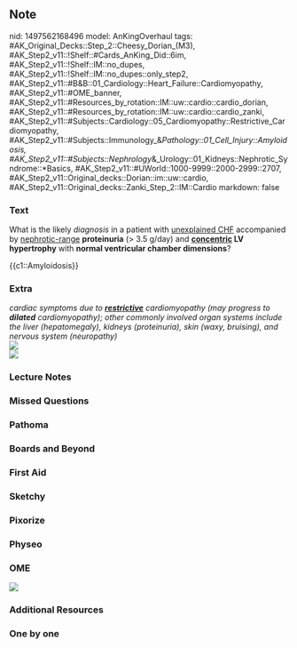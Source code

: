 ## Note
nid: 1497562168496
model: AnKingOverhaul
tags: #AK_Original_Decks::Step_2::Cheesy_Dorian_(M3), #AK_Step2_v11::!Shelf::#Cards_AnKing_Did::6im, #AK_Step2_v11::!Shelf::IM::no_dupes, #AK_Step2_v11::!Shelf::IM::no_dupes::only_step2, #AK_Step2_v11::#B&B::01_Cardiology::Heart_Failure::Cardiomyopathy, #AK_Step2_v11::#OME_banner, #AK_Step2_v11::#Resources_by_rotation::IM::uw::cardio::cardio_dorian, #AK_Step2_v11::#Resources_by_rotation::IM::uw::cardio::cardio_zanki, #AK_Step2_v11::#Subjects::Cardiology::05_Cardiomyopathy::Restrictive_Cardiomyopathy, #AK_Step2_v11::#Subjects::Immunology_&_Pathology::01_Cell_Injury::Amyloidosis, #AK_Step2_v11::#Subjects::Nephrology_&_Urology::01_Kidneys::Nephrotic_Syndrome::*Basics, #AK_Step2_v11::#UWorld::1000-9999::2000-2999::2707, #AK_Step2_v11::Original_decks::Dorian::im::uw::cardio, #AK_Step2_v11::Original_decks::Zanki_Step_2::IM::Cardio
markdown: false

### Text
What is the likely <i>diagnosis</i> in a patient with
<u>unexplained CHF</u> accompanied by <u>nephrotic-range</u>
<b>proteinuria</b> (> 3.5 g/day) and <b><u>concentric</u> LV
hypertrophy</b> with <b>normal ventricular chamber dimensions</b>?
<div>
  {{c1::Amyloidosis}}
</div>

### Extra
<div>
  <i>cardiac symptoms due to <u><b>restrictive</b></u>
  cardiomyopathy (may progress to <b>dilated</b> cardiomyopathy);
  other commonly involved organ systems include the liver
  (hepatomegaly), kidneys (proteinuria), skin (waxy, bruising), and
  nervous system (neuropathy)</i>
</div><img src="neat.png">
<div><img src="amyloid.png"></div>

### Lecture Notes


### Missed Questions


### Pathoma


### Boards and Beyond


### First Aid


### Sketchy


### Pixorize


### Physeo


### OME
<div class="ome-widget">
  <a href="https://onlinemeded.org?ref=anki"><img src=
  "_OME_AnkiFlashcards_General_4.png"></a>
</div>

### Additional Resources


### One by one

